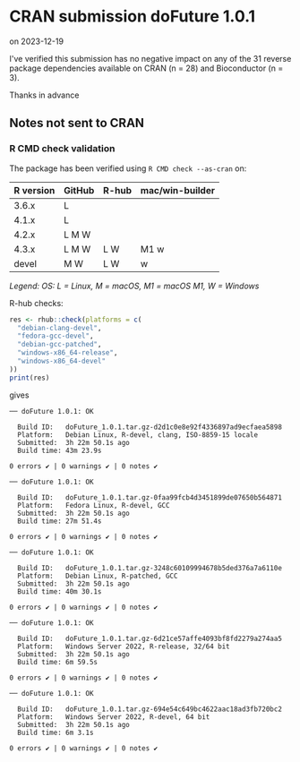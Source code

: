 # CRAN submission doFuture 1.0.1

on 2023-12-19

I've verified this submission has no negative impact on any of the 31
reverse package dependencies available on CRAN (n = 28) and
Bioconductor (n = 3).

Thanks in advance


## Notes not sent to CRAN

### R CMD check validation

The package has been verified using `R CMD check --as-cran` on:

| R version     | GitHub | R-hub | mac/win-builder |
| ------------- | ------ | ----- | --------------- |
| 3.6.x         | L      |       |                 |
| 4.1.x         | L      |       |                 |
| 4.2.x         | L M W  |       |                 |
| 4.3.x         | L M W  | L   W | M1 w            |
| devel         |   M W  | L   W |    w            |

*Legend: OS: L = Linux, M = macOS, M1 = macOS M1, W = Windows*


R-hub checks:

```r
res <- rhub::check(platforms = c(
  "debian-clang-devel", 
  "fedora-gcc-devel",
  "debian-gcc-patched", 
  "windows-x86_64-release",
  "windows-x86_64-devel"
))
print(res)
```

gives

```
── doFuture 1.0.1: OK

  Build ID:   doFuture_1.0.1.tar.gz-d2d1c0e8e92f4336897ad9ecfaea5898
  Platform:   Debian Linux, R-devel, clang, ISO-8859-15 locale
  Submitted:  3h 22m 50.1s ago
  Build time: 43m 23.9s

0 errors ✔ | 0 warnings ✔ | 0 notes ✔

── doFuture 1.0.1: OK

  Build ID:   doFuture_1.0.1.tar.gz-0faa99fcb4d3451899de07650b564871
  Platform:   Fedora Linux, R-devel, GCC
  Submitted:  3h 22m 50.1s ago
  Build time: 27m 51.4s

0 errors ✔ | 0 warnings ✔ | 0 notes ✔

── doFuture 1.0.1: OK

  Build ID:   doFuture_1.0.1.tar.gz-3248c60109994678b5ded376a7a6110e
  Platform:   Debian Linux, R-patched, GCC
  Submitted:  3h 22m 50.1s ago
  Build time: 40m 30.1s

0 errors ✔ | 0 warnings ✔ | 0 notes ✔

── doFuture 1.0.1: OK

  Build ID:   doFuture_1.0.1.tar.gz-6d21ce57affe4093bf8fd2279a274aa5
  Platform:   Windows Server 2022, R-release, 32/64 bit
  Submitted:  3h 22m 50.1s ago
  Build time: 6m 59.5s

0 errors ✔ | 0 warnings ✔ | 0 notes ✔

── doFuture 1.0.1: OK

  Build ID:   doFuture_1.0.1.tar.gz-694e54c649bc4622aac18ad3fb720bc2
  Platform:   Windows Server 2022, R-devel, 64 bit
  Submitted:  3h 22m 50.1s ago
  Build time: 6m 3.1s

0 errors ✔ | 0 warnings ✔ | 0 notes ✔
```
